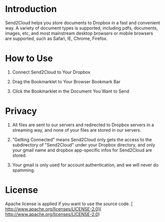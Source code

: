 Introduction
==================
Send2Cloud helps you store documents to Dropbox in a fast and convenient way. A
variety of document types is supported, including pdfs, documents, images, etc,
and most mainstream desktop browsers or mobile browsers are supported, such as
Safari, IE, Chrome, Firefox.

How to Use
==================
1. Connect Send2Cloud to Your Dropbox

2. Drag the Bookmarklet to Your Browser Bookmark Bar

3. Click the Bookmarklet in the Document You Want to Send

Privacy
==================
1. All files are sent to our servers and redirected to Dropbox servers in a
streaming way, and none of your files are stored in our servers.

2. "Getting Connected" means Send2Cloud only gets the access to the
subdirectory of "Send2Cloud" under your Dropbox directory, and only your
gmail name and dropbox app-specific infos for Send2Cloud are stored. 

3. Your gmail is only used for account authentication, and we will never
do spamming.

License
==================
Apache license is applied if you want to use the source code.
[ http://www.apache.org/licenses/LICENSE-2.0](
http://www.apache.org/licenses/LICENSE-2.0)
